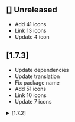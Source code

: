 ## [] Unreleased
* Add 41 icons
* Link 13 icons
* Update 4 icon

## [1.7.3] 
* Update dependencies
* Update translation
* Fix package name
* Add 51 icons
* Link 10 icons
* Update 7 icons

<details>
<summary>[1.7.2]</summary>
* Update dependencies
* Update translation
* Add czech and slovak language
* Add 20 new icons
* Update 4 icons
* Link 2 icons
</details>



